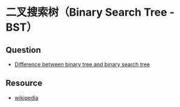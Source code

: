 # 二叉搜索树（Binary Search Tree - BST）

## Question

- [Difference between binary tree and binary search tree](https://stackoverflow.com/questions/6380231/difference-between-binary-tree-and-binary-search-tree)

## Resource

- [wikipedia](https://en.wikipedia.org/wiki/Binary_search_tree)
